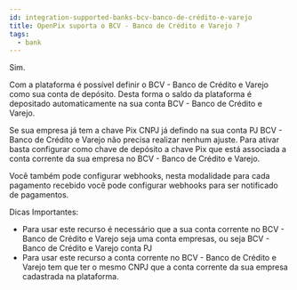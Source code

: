 ```yaml
---
id: integration-supported-banks-bcv-banco-de-crédito-e-varejo
title: OpenPix suporta o BCV - Banco de Crédito e Varejo ?
tags:
  - bank
---
```


Sim.

Com a plataforma é possível definir o BCV - Banco de Crédito e Varejo como sua conta de depósito. Desta forma o saldo da plataforma é depositado automaticamente na sua conta BCV - Banco de Crédito e Varejo.

Se sua empresa já tem a chave Pix CNPJ já defindo na sua conta PJ BCV - Banco de Crédito e Varejo não precisa realizar nenhum ajuste. Para ativar basta configurar como chave de depósito a chave Pix que está associada a conta corrente da sua empresa no BCV - Banco de Crédito e Varejo.

Você também pode configurar webhooks, nesta modalidade para cada pagamento recebido você pode configurar webhooks para ser notificado de pagamentos.

Dicas Importantes:

- Para usar este recurso é necessário que a sua conta corrente no BCV - Banco de Crédito e Varejo seja uma conta empresas, ou seja BCV - Banco de Crédito e Varejo conta PJ
- Para usar este recurso a conta corrente no BCV - Banco de Crédito e Varejo tem que ter o mesmo CNPJ que a conta corrente da sua empresa cadastrada na plataforma.
